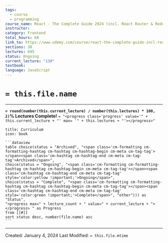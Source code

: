 ```yaml
---
tags:
  - course
  - programming
course_name: React - The Complete Guide 2024 (incl. React Router & Redux)
instructor: 
category: Frontend
total_hours: 68
link_to: https://www.udemy.com/course/react-the-complete-guide-incl-redux/
sections: 38
lectures: 695
status: Ongoing
current_lecture: "138"
textbook: 
language: JavaScript
---
```

# `= this.file.name`
---

**`= round(number(this.current_lecture) / number(this.lectures) * 100, 2)`% Lectures Complete!**
`= "<progress class='progress' value='" + this.current_lecture + "' max= '" + this.lectures + "'></progress>"`

````ad-example
title: Curriculum
icon: book

```dataview
table choice(status = "Archived", "<span class='cm-formatting cm-formatting-hashtag cm-hashtag cm-hashtag-begin cm-meta cm-tag-tag'></span><span class='cm-hashtag cm-hashtag-end cm-meta cm-tag-tag'>Archived</span>",
choice(status = "Ongoing", "<span class='cm-formatting cm-formatting-hashtag cm-hashtag cm-hashtag-begin cm-meta cm-tag-tag'></span><span class='cm-hashtag cm-hashtag-end cm-meta cm-tag-tag' style='color:yellow !important;'>Ongoing</span>",
choice(status = "Complete", "<span class='cm-formatting cm-formatting-hashtag cm-hashtag cm-hashtag-begin cm-meta cm-tag-tag'></span><span class='cm-hashtag cm-hashtag-end cm-meta cm-tag-tag' style='color:green !important;'>Complete</span>", "other"))) as "Status",
"<progress max=" + lecture_count + " value=" + current_lecture + "> </progress> " as Progress
from [[#]]
sort status desc, number(file.name) asc
```

````

---
Created: January 4, 2024
Last Modified: `= this.file.mtime`

